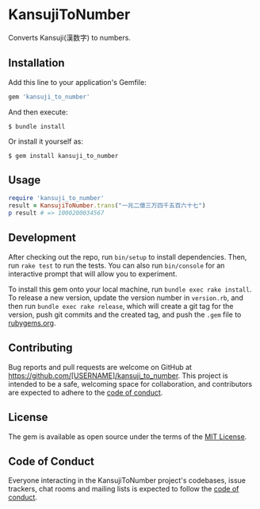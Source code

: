 # KansujiToNumber

Converts Kansuji(漢数字) to numbers.

## Installation

Add this line to your application's Gemfile:

```ruby
gem 'kansuji_to_number'
```

And then execute:

    $ bundle install

Or install it yourself as:

    $ gem install kansuji_to_number

## Usage

```ruby
require 'kansuji_to_number'
result = KansujiToNumber.trans("一兆二億三万四千五百六十七")
p result # => 1000200034567
```

## Development

After checking out the repo, run `bin/setup` to install dependencies. Then, run `rake test` to run the tests. You can also run `bin/console` for an interactive prompt that will allow you to experiment.

To install this gem onto your local machine, run `bundle exec rake install`. To release a new version, update the version number in `version.rb`, and then run `bundle exec rake release`, which will create a git tag for the version, push git commits and the created tag, and push the `.gem` file to [rubygems.org](https://rubygems.org).

## Contributing

Bug reports and pull requests are welcome on GitHub at https://github.com/[USERNAME]/kansuji_to_number. This project is intended to be a safe, welcoming space for collaboration, and contributors are expected to adhere to the [code of conduct](https://github.com/[USERNAME]/kansuji_to_number/blob/master/CODE_OF_CONDUCT.md).

## License

The gem is available as open source under the terms of the [MIT License](https://opensource.org/licenses/MIT).

## Code of Conduct

Everyone interacting in the KansujiToNumber project's codebases, issue trackers, chat rooms and mailing lists is expected to follow the [code of conduct](https://github.com/[USERNAME]/kansuji_to_number/blob/master/CODE_OF_CONDUCT.md).
